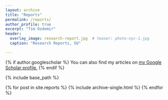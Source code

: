 ```yaml
---
layout: archive
title: "Reports"
permalink: /reports/
author_profile: true
excerpt: "Tim Ozdemir"
header:
  overlay_image: research-report.jpg  # teaser: photo-nyc-1.jpg
  caption: "Research Reports, SU"

---
```


{% if author.googlescholar %}
  You can also find my articles on <u><a href="{{author.googlescholar}}">my Google Scholar profile</a>.</u>
{% endif %}

{% include base_path %}

{% for post in site.reports %}
  {% include archive-single.html %}
{% endfor %}
